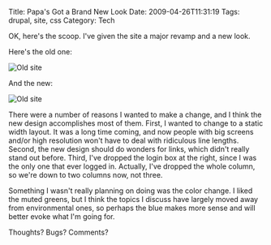 Title: Papa's Got a Brand New Look
Date: 2009-04-26T11:31:19
Tags: drupal, site, css
Category: Tech

OK, here's the scoop. I've given the site a major revamp and a new look. 

Here's the old one:

![Old site]({filename}/images/oldsite/v3.png)

And the new:

![Old site]({filename}/images/oldsite/v4.png)

There were a number of reasons I wanted to make a change, 
and I think the new design accomplishes most of them. First, 
I wanted to change to a static width layout. It was a long time coming, 
and now people with big screens and/or high resolution won't have to deal 
with ridiculous line lengths. Second, the new design should do wonders for 
links, which didn't really stand out before. Third, I've dropped the login 
box at the right, since I was the only one that ever logged in. Actually, 
I've dropped the whole column, so we're down to two columns now, not three. 

Something I wasn't really planning on doing was the color change. I liked 
the muted greens, but I think the topics I discuss have largely moved away 
from environmental ones, so perhaps the blue makes more sense and will 
better evoke what I'm going for. 

Thoughts? Bugs? Comments?
